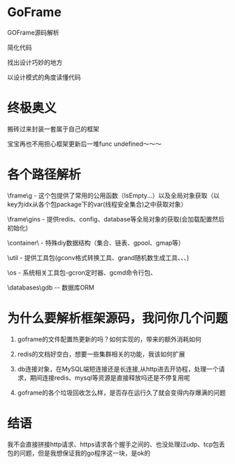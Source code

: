 # GoFrame

GOFrame源码解析

简化代码

找出设计巧妙的地方

以设计模式的角度读懂代码


# 终极奥义

搬砖过来封装一套属于自己的框架 

宝宝再也不用担心框架更新后一堆func undefined～～～ 


# 各个路径解析

\frame\g  -  这个包提供了常用的公用函数（IsEmpty...）以及全局对象获取（以key为idx从各个包package下的var(线程安全集合)之中获取对象）

\frame\gins - 提供redis、config、database等全局对象的获取(会加载配置然后初始化)

\container\ - 特殊diy数据结构（集合、链表、gpool、gmap等）


\util - 提供工具包(gconv格式转换工具、grand随机数生成工具、、、)

\os - 系统相关工具包-gcron定时器、gcmd命令行包、

\databases\gdb -- 数据库ORM



# 为什么要解析框架源码，我问你几个问题

1. goframe的文件配置热更新的吗？如何实现的，带来的额外消耗如何

2. redis的文档好空白，想要一些集群相关的功能，我该如何扩展

3. db连接对象，在MySQL端短连接还是长连接,从http进去开协程，处理一个请求，期间连接redis、mysql等资源是直接释放吗还是不停复用呢

4. goframe的各个垃圾回收怎么样，是否存在运行久了就会变得内存爆满的问题


# 结语

我不会直接拼接http请求、https请求各个握手之间的、也没处理过udp、tcp包丢包的问题，但是我想保证我的go程序这一块，是ok的